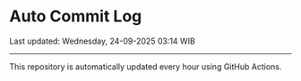 # Auto Commit Log

Last updated: Wednesday, 24-09-2025 03:14 WIB

---

This repository is automatically updated every hour using GitHub Actions.
